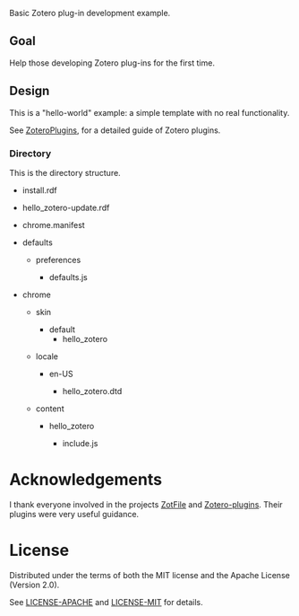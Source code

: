 Basic Zotero plug-in development example.

## Goal

Help those developing Zotero plug-ins for the first time.

## Design

This is a "hello-world" example: a simple template with no real functionality.

See [ZoteroPlugins](https://github.com/saona-raimundo/ZoteroPlugins), for a detailed guide of Zotero plugins.

### Directory

This is the directory structure.

- install.rdf

- hello_zotero-update.rdf

- chrome.manifest

- defaults
  
  - preferences
    
    - defaults.js

- chrome
  
  - skin
    
    - default
      - hello_zotero
  
  - locale
    
    - en-US
      
      - hello_zotero.dtd
  
  - content
    
    - hello_zotero
      
      - include.js

# Acknowledgements

I thank everyone involved in the projects [ZotFile](https://github.com/jlegewie/zotfile) and [Zotero-plugins](https://github.com/dcartertod/zotero-plugins). Their plugins were very useful guidance.

# License

Distributed under the terms of both the MIT license and the
Apache License (Version 2.0).

See [LICENSE-APACHE](https://github.com/rust-random/rand/blob/master/LICENSE-APACHE) and [LICENSE-MIT](https://github.com/rust-random/rand/blob/master/LICENSE-MIT) for details.

